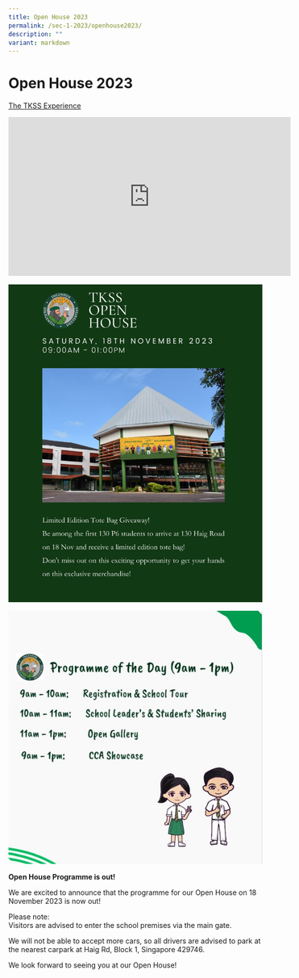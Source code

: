 ```yaml
---
title: Open House 2023
permalink: /sec-1-2023/openhouse2023/
description: ""
variant: markdown
---
```

# Open House 2023

<u>The TKSS Experience</u>
<iframe allowfullscreen="" allow="accelerometer; autoplay; clipboard-write; encrypted-media; gyroscope; picture-in-picture; web-share" frameborder="0" title="YouTube video player" src="https://www.youtube.com/embed/KCCyS8Xo2tw?si=oXaXU9Pz1n7ciUIk" height="315" width="560"></iframe>

![](/images/tkss%20open%20house%202023.jpeg)

![tkohprog2023](/images/Sec%201%202023/2023%20tk%20open%20house%20programme.jpg)

**Open House Programme is out!**

We are excited to announce that the programme for our Open House on 18 November 2023 is now out! 

Please note:<br>
Visitors are advised to enter the school premises via the main gate.

We will not be able to accept more cars, so all drivers are advised to park at the nearest carpark at Haig Rd, Block 1, Singapore 429746.

We look forward to seeing you at our Open House!